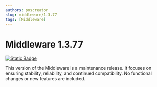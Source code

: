 ```yaml
---
authors: poscreator
slug: middleware/1.3.77
tags: [Middleware]
---
```


# Middleware 1.3.77
 [![Static Badge](https://img.shields.io/badge/milestone-v1.3.77-green?logo=github)](https://github.com/fiskaltrust/middleware/milestone/9)

 
This version of the Middleware is a maintenance release. It focuses on ensuring stability, reliability, and continued compatibility. No functional changes or new features are included.

